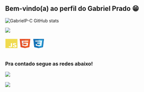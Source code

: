 ## Bem-vindo(a) ao perfil do Gabriel Prado 😁

 ![GabrielP-C GitHub stats](https://github-readme-stats.vercel.app/api?username=GabrielP-C&show_icons=true&theme=radical)
 <div>
   <img height="180em" src="https://github-readme-stats.vercel.app/api/top-langs/?username=GabrielP-C&layout=compact&langs_count=6&theme=tokyonight"/>
</div>
    
<div style="display: inline_block"><br>
  <img align="center" alt="Js" height="30" width="40" src="https://raw.githubusercontent.com/devicons/devicon/master/icons/javascript/javascript-plain.svg">
  <img align="center" alt="HTML" height="30" width="40" src="https://raw.githubusercontent.com/devicons/devicon/master/icons/html5/html5-original.svg"> 
  <img align="center" alt="CSS" height="30" width="40" src="https://raw.githubusercontent.com/devicons/devicon/master/icons/css3/css3-original.svg">
</div>
 
<br>
 
### Pra contado segue as redes abaixo!
 
<div> 
  <a href="https://instagram.com/gabrielpradoconceicao?igshid=OGQ5ZDc2ODk2ZA=="><img src="https://img.shields.io/badge/-Instagram-%23E4405F?style=for-the-badge&logo=instagram&logoColor=white" target="_blank"></a>

  <a href="https://www.linkedin.com/in/gabriel-prado-c/" target="_blank"><img src="https://img.shields.io/badge/-LinkedIn-%230077B5?style=for-the-badge&logo=linkedin&logoColor=white" target="_blank"></a>
</div>
